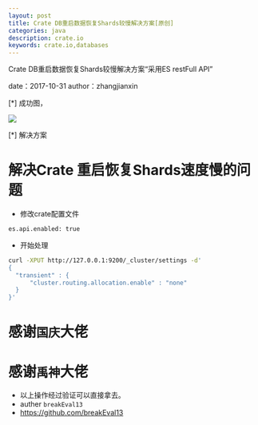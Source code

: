 ```yaml
---
layout: post
title: Crate DB重启数据恢复Shards较慢解决方案[原创]
categories: java
description: crate.io
keywords: crate.io,databases
---
```



Crate DB重启数据恢复Shards较慢解决方案“采用ES restFull API”


date：2017-10-31
author：zhangjianxin

[*] 成功图，


   ![](https://zmatsh.b0.upaiyun.com/images/crate-success.png)


[*] 解决方案


# 解决Crate 重启恢复Shards速度慢的问题
  * 修改crate配置文件
   ```bash
   es.api.enabled: true
   ```

  * 开始处理
  ```bash
  curl -XPUT http://127.0.0.1:9200/_cluster/settings -d'
  {
  	"transient" : {
  		"cluster.routing.allocation.enable" : "none"
  	}
  }'
  ```

# 感谢`国庆`大佬
# 感谢`禹神`大佬

* 以上操作经过验证可以直接拿去。
* auther `breakEval13`
* https://github.com/breakEval13